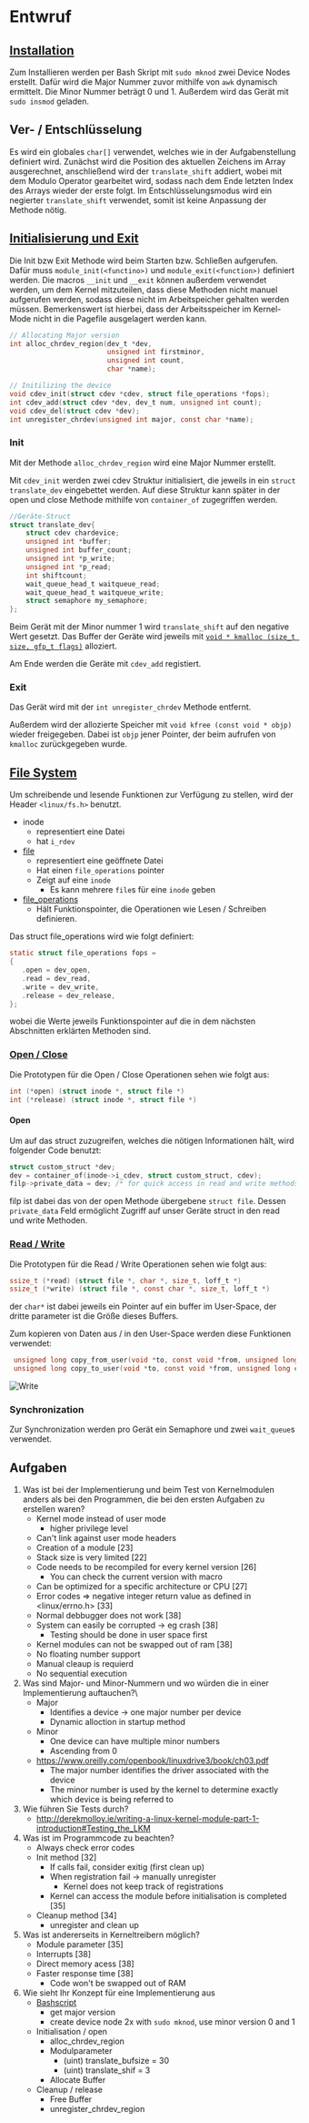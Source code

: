 # Entwruf


## [Installation](https://www.oreilly.com/library/view/linux-device-drivers/0596000081/ch03s02.html)
Zum Installieren werden per Bash Skript mit `sudo mknod` zwei Device Nodes erstellt.
Dafür wird die Major Nummer zuvor mithilfe von `awk` dynamisch ermittelt. Die Minor Nummer beträgt 0 und 1.
Außerdem wird das Gerät mit `sudo insmod` geladen.



## Ver- / Entschlüsselung
Es wird ein globales `char[]` verwendet, welches wie in der Aufgabenstellung definiert wird.
Zunächst wird die Position des aktuellen Zeichens im Array ausgerechnet, anschließend wird der `translate_shift` addiert, 
wobei mit dem Modulo Operator gearbeitet wird, sodass nach dem Ende letzten Index des Arrays wieder der erste folgt.
Im Entschlüsselungsmodus wird ein negierter `translate_shift` verwendet, somit ist keine Anpassung der Methode nötig.

## [Initialisierung und Exit](https://www.oreilly.com/library/view/linux-device-drivers/0596005903/ch03.html#linuxdrive3-CHP-3-SECT-4)
Die Init bzw Exit Methode wird beim Starten bzw. Schließen aufgerufen.
Dafür muss `module_init(<functino>)` und `module_exit(<function>)` definiert werden.
Die macros `__init` und `__exit` können außerdem verwendet werden, um dem Kernel mitzuteilen, dass diese Methoden nicht manuel aufgerufen werden,
sodass diese nicht im Arbeitspeicher gehalten werden müssen. Bemerkenswert ist hierbei, dass der Arbeitsspeicher im Kernel-Mode nicht in die
Pagefile ausgelagert werden kann.

```c
// Allocating Major version
int alloc_chrdev_region(dev_t *dev, 
                        unsigned int firstminor, 
                        unsigned int count, 
                        char *name);

// Initilizing the device
void cdev_init(struct cdev *cdev, struct file_operations *fops);      
int cdev_add(struct cdev *dev, dev_t num, unsigned int count);
void cdev_del(struct cdev *dev);   
int unregister_chrdev(unsigned int major, const char *name);
```

### Init
Mit der Methode `alloc_chrdev_region` wird eine Major Nummer erstellt.

Mit `cdev_init` werden zwei cdev Struktur initialisiert, die jeweils in ein `struct translate_dev` eingebettet werden.
Auf diese Struktur kann später in der open und close Methode mithilfe von `container_of` zugegriffen werden.

```c
//Geräte-Struct
struct translate_dev{
	struct cdev chardevice;
	unsigned int *buffer;
    unsigned int buffer_count;
	unsigned int *p_write;
	unsigned int *p_read;
	int shiftcount;
	wait_queue_head_t waitqueue_read;
	wait_queue_head_t waitqueue_write;
	struct semaphore my_semaphore;
};
```
Beim Gerät mit der Minor nummer 1 wird `translate_shift` auf den negative Wert gesetzt.
Das Buffer der Geräte wird jeweils mit 
[`void * kmalloc (size_t size, gfp_t flags)`](http://books.gigatux.nl/mirror/kerneldevelopment/0672327201/ch11lev1sec4.html) 
alloziert.

Am Ende werden die Geräte mit `cdev_add` registiert.

### Exit
Das Gerät wird mit der `int unregister_chrdev` Methode entfernt.

Außerdem wird der allozierte Speicher mit `void kfree (const void * objp)` wieder freigegeben. Dabei ist `objp` jener Pointer, der beim
aufrufen von `kmalloc` zurückgegeben wurde.

## [File System](https://www.oreilly.com/library/view/linux-device-drivers/0596000081/ch03s03.html)
Um schreibende und lesende Funktionen zur Verfügung zu stellen, wird der Header `<linux/fs.h>` benutzt. 

- inode
    - representiert eine Datei
    - hat `i_rdev`
- [file](https://www.oreilly.com/library/view/linux-device-drivers/0596000081/ch03s04.html)
    - representiert eine geöffnete Datei
    - Hat einen `file_operations` pointer
    - Zeigt auf eine `inode`
        - Es kann mehrere `file`s für eine `inode` geben
- [file_operations](https://www.oreilly.com/library/view/linux-device-drivers/0596000081/ch03s03.html)
    - Hält Funktionspointer, die Operationen wie Lesen / Schreiben definieren.

Das struct file_operations wird wie folgt definiert: 
```c 
static struct file_operations fops =
{
   .open = dev_open,
   .read = dev_read,
   .write = dev_write,
   .release = dev_release,
};
```
wobei die Werte jeweils Funktionspointer auf die in dem nächsten Abschnitten erklärten Methoden sind.


### [Open / Close](https://www.oreilly.com/library/view/linux-device-drivers/0596000081/ch03s05.html)
Die Prototypen für die Open / Close Operationen sehen wie folgt aus:
```c
int (*open) (struct inode *, struct file *)
int (*release) (struct inode *, struct file *)
```
#### Open

Um auf das struct zuzugreifen, welches die nötigen Informationen hält, wird folgender Code benutzt:
```c
struct custom_struct *dev; 
dev = container_of(inode->i_cdev, struct custom_struct, cdev);
filp->private_data = dev; /* for quick access in read and write methods */
```
filp ist dabei das von der open Methode übergebene `struct file`. 
Dessen `private_data` Feld ermöglicht Zugriff auf unser Geräte struct
in den read und write Methoden.

### [Read / Write](https://www.oreilly.com/library/view/linux-device-drivers/0596000081/ch03s08.html)
Die Prototypen für die Read / Write Operationen sehen wie folgt aus:
```c
ssize_t (*read) (struct file *, char *, size_t, loff_t *)
ssize_t (*write) (struct file *, const char *, size_t, loff_t *)
```
der `char*` ist dabei jeweils ein Pointer auf ein buffer im User-Space, der dritte parameter ist die Größe dieses Buffers.

Zum kopieren von Daten aus / in den User-Space werden diese Funktionen verwendet:
```c
 unsigned long copy_from_user(void *to, const void *from, unsigned long count);
 unsigned long copy_to_user(void *to, const void *from, unsigned long count);
```

![Write](https://www.oreilly.com/library/view/linux-device-drivers/0596000081/tagoreillycom20070220oreillyimages66866.png)

### Synchronization
Zur Synchronization werden pro Gerät ein Semaphore und zwei `wait_queue`s verwendet.

## Aufgaben

1. Was ist bei der Implementierung und beim Test von Kernelmodulen anders als bei den Programmen, die bei den ersten Aufgaben zu erstellen waren? 
    - Kernel mode instead of user mode
        - higher privilege level
    - Can't link against user mode headers
    - Creation of a module [23]
    - Stack size is very limited [22]
    - Code needs to be recompiled for every kernel version [26]
        - You can check the current version with macro
    - Can be optimized for a specific architecture or CPU [27]
    - Error codes => negative integer return value as defined in <linux/errno.h> [33]
    - Normal debbugger does not work [38]
    - System can easily be corrupted -> eg crash [38]
        - Testing should be done in user space first
    - Kernel modules can not be swapped out of ram [38]
    - No floating number support
    - Manual cleaup is requierd
    - No sequential execution
2. Was sind Major- und Minor-Nummern und wo würden die in einer Implementierung auftauchen?\
     - Major
        - Identifies a device -> one major number per device
        - Dynamic alloction in startup method
     - Minor
        - One device can have multiple minor numbers
        - Ascending from 0
    - https://www.oreilly.com/openbook/linuxdrive3/book/ch03.pdf
        - The major number identifies the driver associated with the device
        - The minor number is used by the kernel to determine exactly which device is being referred to
3. Wie führen Sie Tests durch? 
    - http://derekmolloy.ie/writing-a-linux-kernel-module-part-1-introduction#Testing_the_LKM
4. Was ist im Programmcode zu beachten?
    - Always check error codes
    - Init method [32]
        - If calls fail, consider exitig (first clean up)
        - When registration fail -> manually unregister
            - Kernel does not keep track of registrations
        - Kernel can access the module before initialisation is completed [35]
    - Cleanup method [34]
        - unregister and clean up
5. Was ist andererseits in Kerneltreibern möglich?
    - Module parameter [35]
    - Interrupts [38]
    - Direct memory acess [38]
    - Faster response time [38]
         - Code won't be swapped out of RAM
6. Wie sieht Ihr Konzept für eine Implementierung aus
    - [Bashscript](https://www.oreilly.com/library/view/linux-device-drivers/0596000081/ch03s02.html)
        - get major version
        - create device node 2x with `sudo mknod`, use minor version 0 and 1
    - Initialisation / open
        - alloc_chrdev_region
        - Modulparameter
            - (uint) translate_bufsize = 30 
            - (uint) translate_shif = 3 
        - Allocate Buffer
    - Cleanup / release
        - Free Buffer
        - unregister_chrdev_region

